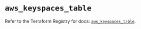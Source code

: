 # `aws_keyspaces_table`

Refer to the Terraform Registry for docs: [`aws_keyspaces_table`](https://registry.terraform.io/providers/hashicorp/aws/6.7.0/docs/resources/keyspaces_table).
